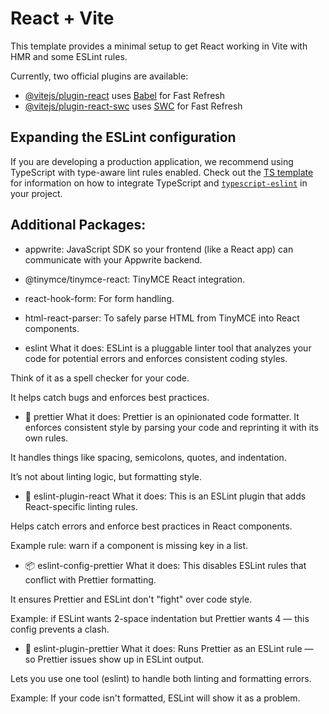# React + Vite

This template provides a minimal setup to get React working in Vite with HMR and some ESLint rules.

Currently, two official plugins are available:

- [@vitejs/plugin-react](https://github.com/vitejs/vite-plugin-react/blob/main/packages/plugin-react) uses [Babel](https://babeljs.io/) for Fast Refresh
- [@vitejs/plugin-react-swc](https://github.com/vitejs/vite-plugin-react/blob/main/packages/plugin-react-swc) uses [SWC](https://swc.rs/) for Fast Refresh

## Expanding the ESLint configuration

If you are developing a production application, we recommend using TypeScript with type-aware lint rules enabled. Check out the [TS template](https://github.com/vitejs/vite/tree/main/packages/create-vite/template-react-ts) for information on how to integrate TypeScript and [`typescript-eslint`](https://typescript-eslint.io) in your project.


## Additional Packages:

 - appwrite: JavaScript SDK so your frontend (like a React app) can communicate with your Appwrite backend.
 
 - @tinymce/tinymce-react: TinyMCE React integration.

 - react-hook-form: For form handling.

 - html-react-parser: To safely parse HTML from TinyMCE into React components.

 - eslint
What it does:
ESLint is a pluggable linter tool that analyzes your code for potential errors and enforces consistent coding styles.

Think of it as a spell checker for your code.

It helps catch bugs and enforces best practices.

 - 🎨 prettier
What it does:
Prettier is an opinionated code formatter. It enforces consistent style by parsing your code and reprinting it with its own rules.

It handles things like spacing, semicolons, quotes, and indentation.

It’s not about linting logic, but formatting style.

 - 🔌 eslint-plugin-react
What it does:
This is an ESLint plugin that adds React-specific linting rules.

Helps catch errors and enforce best practices in React components.

Example rule: warn if a component is missing key in a list.

 - 📦 eslint-config-prettier
What it does:
This disables ESLint rules that conflict with Prettier formatting.

It ensures Prettier and ESLint don't "fight" over code style.

Example: if ESLint wants 2-space indentation but Prettier wants 4 — this config prevents a clash.

 - 🎯 eslint-plugin-prettier
What it does:
Runs Prettier as an ESLint rule — so Prettier issues show up in ESLint output.

Lets you use one tool (eslint) to handle both linting and formatting errors.

Example: If your code isn't formatted, ESLint will show it as a problem.
